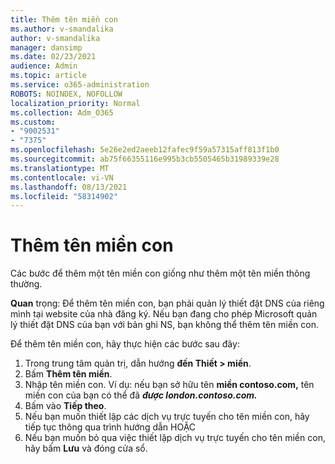 ```yaml
---
title: Thêm tên miền con
ms.author: v-smandalika
author: v-smandalika
manager: dansimp
ms.date: 02/23/2021
audience: Admin
ms.topic: article
ms.service: o365-administration
ROBOTS: NOINDEX, NOFOLLOW
localization_priority: Normal
ms.collection: Adm_O365
ms.custom:
- "9002531"
- "7375"
ms.openlocfilehash: 5e26e2ed2aeeb12fafec9f59a57315aff813f1b0
ms.sourcegitcommit: ab75f66355116e995b3cb5505465b31989339e28
ms.translationtype: MT
ms.contentlocale: vi-VN
ms.lasthandoff: 08/13/2021
ms.locfileid: "58314902"
---
```

# <a name="add-a-subdomain"></a>Thêm tên miền con

Các bước để thêm một tên miền con giống như thêm một tên miền thông thường. 

**Quan** trọng: Để thêm tên miền con, bạn phải quản lý thiết đặt DNS của riêng mình tại website của nhà đăng ký. Nếu bạn đang cho phép Microsoft quản lý thiết đặt DNS của bạn với bản ghi NS, bạn không thể thêm tên miền con. 

Để thêm tên miền con, hãy thực hiện các bước sau đây:

1. Trong trung tâm quản trị, dẫn hướng **đến Thiết > miền**.
2. Bấm **Thêm tên miền**.
3. Nhập tên miền con. Ví dụ: nếu bạn sở hữu tên **miền contoso.com,** tên miền con của bạn có thể đã **_được london.contoso.com._**
4. Bấm vào **Tiếp theo**.
5. Nếu bạn muốn thiết lập các dịch vụ trực tuyến cho tên miền con, hãy tiếp tục thông qua trình hướng dẫn HOẶC
6. Nếu bạn muốn bỏ qua việc thiết lập dịch vụ trực tuyến cho tên miền con, hãy bấm **Lưu** và đóng cửa sổ.

